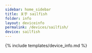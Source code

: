 ```yaml
---
sidebar: home_sidebar
title: 关于 sailfish
folder: info
layout: deviceinfo
permalink: /devices/sailfish/
device: sailfish
---
```

{% include templates/device_info.md %}
